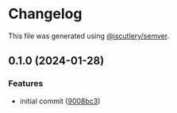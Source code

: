 # Changelog

This file was generated using [@jscutlery/semver](https://github.com/jscutlery/semver).

## 0.1.0 (2024-01-28)


### Features

* initial commit ([9008bc3](https://github.com/alexgavrusev/nestjs-hcaptcha/commit/9008bc3386fc8dad738af6c5a96ed28424812f63))
